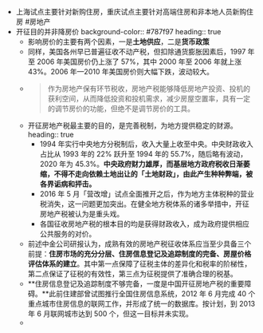 - 上海试点主要针对新购住房，重庆试点主要针对高端住房和非本地人员新购住房 #房地产
- 开征目的并非降房价
  background-color:: #787f97
  heading:: true
	- 影响房价的主要有两个因素，一是**土地供应**，二是**货币政策**
	- 同样，美国各州早已普遍征收不动产税，但扣除通货膨胀因素后，1997 年至 2006 年美国房价仍上涨了 57%，其中 2000 年至 2006 年就上涨 43%。2006 年—2010 年美国房价则大幅下跌，波动较大。
	- > 作为房地产保有环节税收，房地产税能够降低房地产投资、投机的获利空间，从而降低投资和投机需求，减少房屋空置率，具有一定的调节房价的功能，但绝不是调节房价的工具。
	- 开征房地产税最主要的目的，是完善税制，为地方提供稳定的财源。
	  heading:: true
		- 1994 年实行中央地方分税制后，收入大量上收至中央。中央财政收入占比从 1993 年的 22% 跃升至 1994 年的 55.7%，随后略有波动，2020 年为 45.3%。**中央政府财力雄厚，而基层地方政府税收日渐萎缩，不得不走向依赖土地出让的「土地财政」，由此产生种种弊端，被各界诟病和抨击。**
		- 2016 年 5 月「营改增」试点全面推开之后，作为地方主体税种的营业税消失，这一问题更加突出。在健全地方税体系的诸多举措中，开征房地产税被认为是重头戏。
		- 各国征收房地产税的根本目的均是获得财政收入，成为政府提供相应公共服务的对价。
	- 前述中金公司研报认为，成熟有效的房地产税征收体系应当至少具备三个前提：**住房市场的充分分层、住房信息登记及追踪制度的完备、房屋价格评估体系的建立**。其中第一点保障了征税主体的差异化和税率的阶梯性，第二点保证了征税的有效性，第三点为征税提供了准确合理的税基。
	- **住房信息登记及追踪制度不够完备，一度是中国开征房地产税的重要障碍。**此前住建部曾试图推行全国住房信息系统，2012 年 6 月完成 40 个重点城市住房信息的联网工作，并形成了统一的数据库。按计划，到 2013 年 6 月联网城市达到 500 个，但这一目标并未实现。
	-